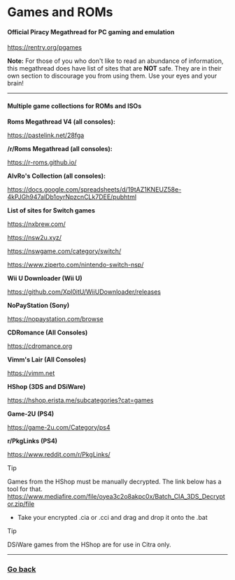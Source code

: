 # Games and ROMs

#### **Official Piracy Megathread for PC gaming and emulation**
https://rentry.org/pgames

**Note:** For those of you who don't like to read an abundance of information, this megathread does have list of sites that are **NOT** safe. They are in their own section to discourage you from using them. Use your eyes and your brain!

------------------------------

#### **Multiple game collections for ROMs and ISOs**

**Roms Megathread V4 (all consoles):**

https://pastelink.net/28fga

**/r/Roms Megathread (all consoles):**

https://r-roms.github.io/

**AlvRo's Collection (all consoles):**

https://docs.google.com/spreadsheets/d/19tAZ1KNEUZ58e-4kPJGh947alDb1oyrNpzcnCLk7DEE/pubhtml

**List of sites for Switch games**

https://nxbrew.com/

https://nsw2u.xyz/

https://nswgame.com/category/switch/

https://www.ziperto.com/nintendo-switch-nsp/

**Wii U Downloader (Wii U)**

https://github.com/Xpl0itU/WiiUDownloader/releases

**NoPayStation (Sony)**

https://nopaystation.com/browse

**CDRomance (All Consoles)**

https://cdromance.org

**Vimm's Lair (All Consoles)**

https://vimm.net

**HShop (3DS and DSiWare)**

https://hshop.erista.me/subcategories?cat=games

**Game-2U (PS4)**

https://game-2u.com/Category/ps4

**r/PkgLinks (PS4)**

https://www.reddit.com/r/PkgLinks/

> [!TIP]
>  Games from the HShop must be manually decrypted. The link below has a tool for that.
>  https://www.mediafire.com/file/oyea3c2o8akpc0x/Batch_CIA_3DS_Decryptor.zip/file
>   - Take your encrypted .cia or .cci and drag and drop it onto the .bat

 
> [!TIP]
>  DSiWare games from the HShop are for use in Citra only.

------------------------------

### [Go back](https://github.com/Abd-007/EmuP-Megathread)
